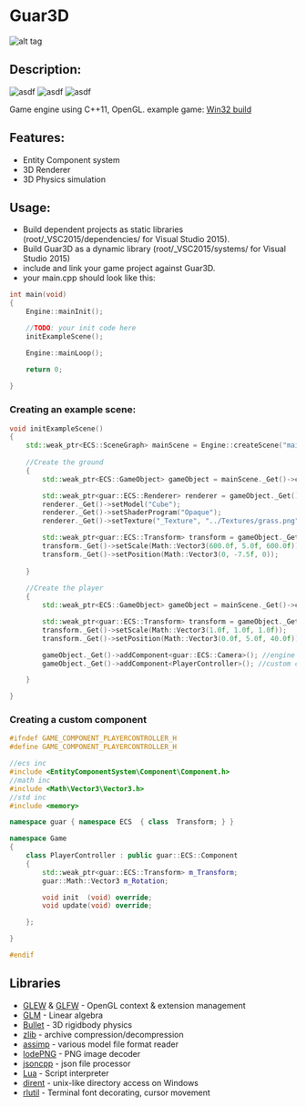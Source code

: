 # Guar3D
![alt tag](http://jfcameron.github.io/Github/Guar3D/Build_Image.png "")

## Description:
![asdf](https://img.shields.io/badge/development%20status-closed-lightgrey.svg)
![asdf](https://img.shields.io/badge/platforms-win32-lightgrey.svg)
![asdf](https://img.shields.io/badge/license-MIT-blue.svg)

Game engine using C++11, OpenGL.
example game: [Win32 build](http://jfcameron.github.io/Github/Guar3D/Win32_build.7z) 

## Features:
* Entity Component system
* 3D Renderer
* 3D Physics simulation

## Usage:
 * Build dependent projects as static libraries (root/_VSC2015/dependencies/ for Visual Studio 2015).
 * Build Guar3D as a dynamic library (root/_VSC2015/systems/ for Visual Studio 2015)
 * include and link your game project against Guar3D.
 * your main.cpp should look like this:
```c++
int main(void)
{
	Engine::mainInit();

	//TODO: your init code here
	initExampleScene();

	Engine::mainLoop();

    return 0;
    
}
```
### Creating an example scene:
```c++
void initExampleScene()
{
	std::weak_ptr<ECS::SceneGraph> mainScene = Engine::createScene("mainScene");
    
    //Create the ground
    {
    	std::weak_ptr<ECS::GameObject> gameObject = mainScene._Get()->createNewGameObject("The Ground");

		std::weak_ptr<guar::ECS::Renderer> renderer = gameObject._Get()->addComponent<guar::ECS::Renderer>();
		renderer._Get()->setModel("Cube");
		renderer._Get()->setShaderProgram("Opaque");
		renderer._Get()->setTexture("_Texture", "../Textures/grass.png");

		std::weak_ptr<guar::ECS::Transform> transform = gameObject._Get()->addComponent<guar::ECS::Transform>();
		transform._Get()->setScale(Math::Vector3(600.0f, 5.0f, 600.0f));
		transform._Get()->setPosition(Math::Vector3(0, -7.5f, 0));
        
    }
    
    //Create the player
	{
		std::weak_ptr<ECS::GameObject> gameObject = mainScene._Get()->createNewGameObject("The Player");

		std::weak_ptr<guar::ECS::Transform> transform = gameObject._Get()->addComponent<guar::ECS::Transform>();
		transform._Get()->setScale(Math::Vector3(1.0f, 1.0f, 1.0f));
		transform._Get()->setPosition(Math::Vector3(0.0f, 5.0f, 40.0f));

		gameObject._Get()->addComponent<guar::ECS::Camera>(); //engine supplied component
		gameObject._Get()->addComponent<PlayerController>(); //custom component

	}	

}
```

### Creating a custom component
```c++
#ifndef GAME_COMPONENT_PLAYERCONTROLLER_H
#define GAME_COMPONENT_PLAYERCONTROLLER_H

//ecs inc
#include <EntityComponentSystem\Component\Component.h>
//math inc
#include <Math\Vector3\Vector3.h>
//std inc
#include <memory>

namespace guar { namespace ECS  { class  Transform; } }

namespace Game
{
	class PlayerController : public guar::ECS::Component
	{
		std::weak_ptr<guar::ECS::Transform> m_Transform;
		guar::Math::Vector3 m_Rotation;

		void init  (void) override;
		void update(void) override;

	};

}

#endif
```

## Libraries
* [GLEW](http://glew.sourceforge.net/) & [GLFW](http://www.glfw.org/) - OpenGL context & extension management
* [GLM](http://glm.g-truc.net/0.9.7/index.html) - 
Linear algebra
* [Bullet](http://bulletphysics.org/wordpress/) - 3D rigidbody physics
* [zlib](http://www.zlib.net/) - archive compression/decompression 
* [assimp](http://www.assimp.org/) - various model file format reader
* [lodePNG](http://lodev.org/lodepng/) - PNG image decoder
* [jsoncpp](https://github.com/open-source-parsers/jsoncpp) - json file processor
* [Lua](https://www.lua.org/) - Script interpreter
* [dirent](https://github.com/tronkko/dirent) - unix-like directory access on Windows
* [rlutil](https://github.com/tapio/rlutil) - Terminal font decorating, cursor movement
